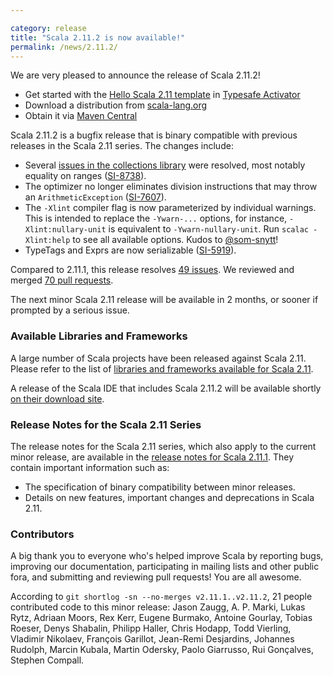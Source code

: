```yaml
---

category: release
title: "Scala 2.11.2 is now available!"
permalink: /news/2.11.2/
---
```

We are very pleased to announce the release of Scala 2.11.2!

* Get started with the [Hello Scala 2.11 template](https://typesafe.com/activator/template/hello-scala-2_11) in [Typesafe Activator](https://typesafe.com/platform/getstarted)
* Download a distribution from [scala-lang.org](https://scala-lang.org/download/2.11.2.html)
* Obtain it via [Maven Central](https://search.maven.org/?search%7Cga%7C1%7Cg%3A%22org.scala-lang%22%20AND%20v%3A%222.11.2%22#search%7Cga%7C1%7Cg%3A%22org.scala-lang%22%20AND%20v%3A%222.11.2%22)

Scala 2.11.2 is a bugfix release that is binary compatible with previous releases in the Scala 2.11 series.
The changes include:

* Several [issues in the collections library](https://issues.scala-lang.org/browse/SI-8738?jql=project%20%3D%20SI%20AND%20resolution%20%3D%20Fixed%20AND%20fixVersion%20%3D%20%22Scala%202.11.2%22%20AND%20component%20%3D%20Collections%20ORDER%20BY%20priority%20DESC) were resolved, most notably equality on ranges ([SI-8738](https://issues.scala-lang.org/browse/SI-8738)).
* The optimizer no longer eliminates division instructions that may throw an `ArithmeticException` ([SI-7607](https://issues.scala-lang.org/browse/SI-7607)).
* The `-Xlint` compiler flag is now parameterized by individual warnings. This is intended to replace the `-Ywarn-...` options, for instance, `-Xlint:nullary-unit` is equivalent to `-Ywarn-nullary-unit`. Run `scalac -Xlint:help` to see all available options. Kudos to [@som-snytt](https://github.com/som-snytt)!
* TypeTags and Exprs are now serializable ([SI-5919](https://issues.scala-lang.org/browse/SI-5919)).

Compared to 2.11.1, this release resolves [49 issues](https://issues.scala-lang.org/browse/SI-8738?jql=project%20%3D%20SI%20AND%20fixVersion%20%3D%20%22Scala%202.11.2%22%20AND%20resolution%20%3D%20fixed%20ORDER%20BY%20component%20ASC%2C%20priority%20DESC). We reviewed and merged [70 pull requests](https://github.com/scala/scala/issues?milestone=38&state=closed).

The next minor Scala 2.11 release will be available in 2 months, or sooner if prompted by a serious issue.

### Available Libraries and Frameworks

A large number of Scala projects have been released against Scala 2.11. Please refer to the list of [libraries and frameworks available for Scala 2.11](https://github.com/scala/make-release-notes/blob/2.11.x/projects-2.11.md).

A release of the Scala IDE that includes Scala 2.11.2 will be available shortly [on their download site](http://scala-ide.org/download/sdk.html).

### Release Notes for the Scala 2.11 Series

The release notes for the Scala 2.11 series, which also apply to the current minor release, are available in the [release notes for Scala 2.11.1](https://scala-lang.org/news/2.11.1). They contain important information such as:

* The specification of binary compatibility between minor releases.
* Details on new features, important changes and deprecations in Scala 2.11.

### Contributors

A big thank you to everyone who's helped improve Scala by reporting bugs, improving our documentation, participating in mailing lists and other public fora, and submitting and reviewing pull requests!
You are all awesome.

According to `git shortlog -sn --no-merges v2.11.1..v2.11.2`, 21 people contributed code to this minor release:
Jason Zaugg, A. P. Marki, Lukas Rytz, Adriaan Moors, Rex Kerr, Eugene Burmako, Antoine Gourlay, Tobias Roeser, Denys Shabalin, Philipp Haller, Chris Hodapp, Todd Vierling, Vladimir Nikolaev, François Garillot, Jean-Remi Desjardins, Johannes Rudolph, Marcin Kubala, Martin Odersky, Paolo Giarrusso, Rui Gonçalves, Stephen Compall.
